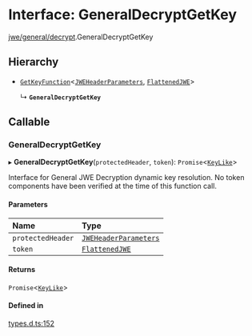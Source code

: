 # Interface: GeneralDecryptGetKey

[jwe/general/decrypt](../modules/jwe_general_decrypt.md).GeneralDecryptGetKey

## Hierarchy

- [`GetKeyFunction`](types.GetKeyFunction.md)<[`JWEHeaderParameters`](types.JWEHeaderParameters.md), [`FlattenedJWE`](types.FlattenedJWE.md)\>

  ↳ **`GeneralDecryptGetKey`**

## Callable

### GeneralDecryptGetKey

▸ **GeneralDecryptGetKey**(`protectedHeader`, `token`): `Promise`<[`KeyLike`](../types/types.KeyLike.md)\>

Interface for General JWE Decryption dynamic key resolution.
No token components have been verified at the time of this function call.

#### Parameters

| Name | Type |
| :------ | :------ |
| `protectedHeader` | [`JWEHeaderParameters`](types.JWEHeaderParameters.md) |
| `token` | [`FlattenedJWE`](types.FlattenedJWE.md) |

#### Returns

`Promise`<[`KeyLike`](../types/types.KeyLike.md)\>

#### Defined in

[types.d.ts:152](https://github.com/panva/jose/blob/v3.15.2/src/types.d.ts#L152)
